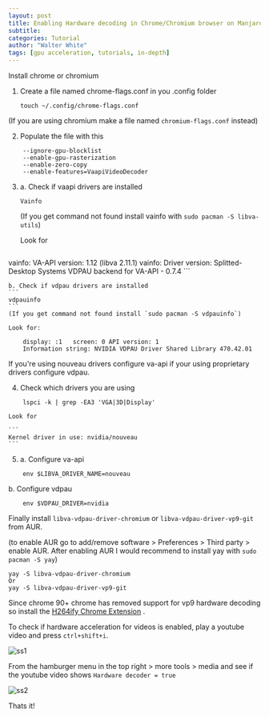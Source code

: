 ```yaml
---
layout: post
title: Enabling Hardware decoding in Chrome/Chromium browser on Manjaro
subtitle: 
categories: Tutorial
author: "Walter White"
tags: [gpu acceleration, tutorials, in-depth]
---
```


Install chrome or chromium

1. Create a file named chrome-flags.conf in you .config folder
	```
	touch ~/.config/chrome-flags.conf
	```

(If you are using chromium make a file named `chromium-flags.conf` instead)

2. Populate the file with this
```
	--ignore-gpu-blocklist
	--enable-gpu-rasterization
	--enable-zero-copy
	--enable-features=VaapiVideoDecoder
```
3. a. Check if vaapi drivers are installed

	```
	Vainfo
	``` 
	(If you get command not found install vainfo with `sudo pacman -S libva-utils`)

	Look for 
	```
vainfo: VA-API version: 1.12 (libva 2.11.1)
vainfo: Driver version: Splitted-Desktop Systems VDPAU backend for VA-API - 0.7.4
	```

	b. Check if vdpau drivers are installed
	```
	vdpauinfo
	```
	(If you get command not found install `sudo pacman -S vdpauinfo`)

	Look for:
```
	display: :1   screen: 0	API version: 1
	Information string: NVIDIA VDPAU Driver Shared Library 470.42.01
```
If you're using nouveau drivers configure va-api if your using proprietary drivers configure vdpau.

4. Check which drivers you are using
```
	lspci -k | grep -EA3 'VGA|3D|Display'
```

	Look for

	```
	Kernel driver in use: nvidia/nouveau
	```

5. a. Configure va-api
```
	env $LIBVA_DRIVER_NAME=nouveau
```
b. Configure vdpau
```
	env $VDPAU_DRIVER=nvidia
```

Finally install `libva-vdpau-driver-chromium` or `libva-vdpau-driver-vp9-git` from AUR.

(to enable AUR go to add/remove software > Preferences > Third party > enable AUR. After enabling AUR I would recommend to install yay with `sudo pacman -S yay`)

	yay -S libva-vdpau-driver-chromium
	Or
	yay -S libva-vdpau-driver-vp9-git

Since chrome 90+ chrome has removed support for vp9 hardware decoding so install the [H264ify Chrome Extension](https://chrome.google.com/webstore/detail/h264ify/aleakchihdccplidncghkekgioiakgal?hl=en) .

To check if hardware acceleration for videos is enabled, play a youtube video and press `ctrl+shift+i`.

![ss1](https://i.imgur.com/pBF4XO2.png)

From the hamburger menu in the top right > more tools > media and see if the youtube video shows `Hardware decoder = true`

![ss2](https://i.imgur.com/JxoZz8a.png)

Thats it!

